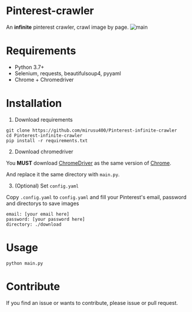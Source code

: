 # Pinterest-crawler
An **infinite** pinterest crawler, crawl image by page.
![main](https://raw.githubusercontent.com/mirusu400/Pinterest-crawler/main/docs/welcome.gif)

# Requirements
* Python 3.7+
* Selenium, requests, beautifulsoup4, pyyaml
* Chrome + Chromedriver

# Installation
1. Download requirements
```
git clone https://github.com/mirusu400/Pinterest-infinite-crawler
cd Pinterest-infinite-crawler
pip install -r requirements.txt
```

2. Download chromedriver

You **MUST** download [ChromeDriver](https://chromedriver.chromium.org/downloads) as the same version of [Chrome](chrome://settings/help).

And replace it the same directory with `main.py`.

3. (Optional) Set `config.yaml`

Copy `.config.yaml` to `config.yaml` and fill your Pinterest's email, password and directorys to save images
```
email: [your email here]
password: [your password here]
directory: ./download
```

# Usage
```
python main.py
```

# Contribute
If you find an issue or wants to contribute, please issue or pull request.